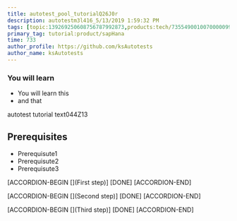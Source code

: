 ```yaml
---
title: autotest_pool_tutorialQ26J0r
description: autotestm3l416_5/13/2019 1:59:32 PM
tags: [topic:139269250608756787992873,products:tech/73554900100700000996,tutorial:experience/advanced]
primary_tag: tutorial:product/sapHana
time: 733
author_profile: https://github.com/ksAutotests
author_name: ksAutotests
---
```

### You will learn
- You will learn this
- and that

autotest tutorial text044Z13

## Prerequisites
- Prerequisute1
- Prerequisute2
- Prerequisute3

[ACCORDION-BEGIN [](First step)]
[DONE]
[ACCORDION-END]

[ACCORDION-BEGIN [](Second step)]
[DONE]
[ACCORDION-END]

[ACCORDION-BEGIN [](Third step)]
[DONE]
[ACCORDION-END]

